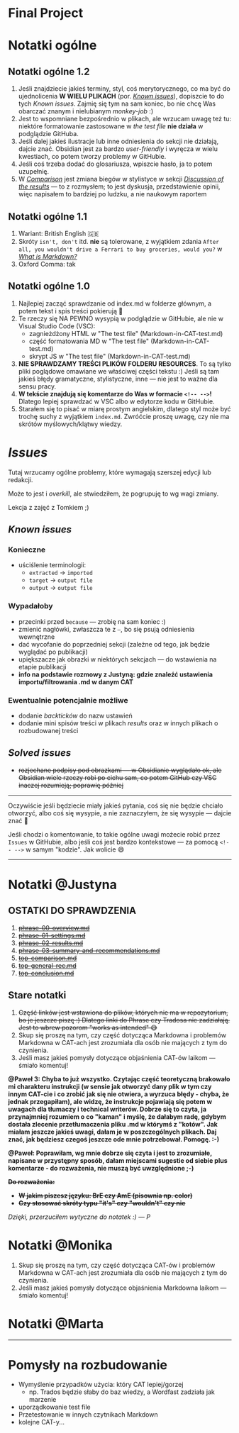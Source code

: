 Final Project
====

# Notatki ogólne

## Notatki ogólne 1.2

1. Jeśli znajdziecie jakieś terminy, styl, coś merytorycznego, co ma być do ujednolicenia **W WIELU PLIKACH** (por. [*Known issues*](#known-issues)), dopiszcie to do tych *Known issues*. Zajmię się tym na sam koniec, bo nie chcę Was obarczać znanym i nielubianym *monkey-job* :)
2. Jest to wspomniane bezpośrednio w plikach, ale wrzucam uwagę też tu: niektóre formatowanie zastosowane w *the test file* **nie działa** w podglądzie GitHuba.
3. Jeśli dalej jakieś ilustracje lub inne odniesienia do sekcji nie działają, dajcie znać. Obsidian jest za bardzo *user-friendly* i wyręcza w wielu kwestiach, co potem tworzy problemy w GitHubie.
4. Jeśli coś trzeba dodać do glosariusza, wpiszcie hasło, ja to potem uzupełnię.
5. W [*Comparison*](top-comparison.md) jest zmiana biegów w stylistyce w sekcji [*Discussion of the results*](top-comparison.md#Discussion-of-the-results) — to z rozmysłem; to jest dyskusja, przedstawienie opinii, więc napisałem to bardziej po ludzku, a nie naukowym raportem

## Notatki ogólne 1.1

1. Wariant: British English :uk:
2. Skróty `isn't, don't` itd. **nie** są tolerowane, z wyjątkiem zdania `After all, you wouldn't drive a Ferrari to buy groceries, would you?` w [*What is Markdown?*](ref-markdown.md)
3. Oxford Comma: tak

## Notatki ogólne 1.0

1. Najlepiej zacząć sprawdzanie od index.md w folderze głównym, a potem tekst i spis treści pokierują 🙂
2. Te rzeczy się NA PEWNO wysypią w podglądzie w GitHubie, ale nie w Visual Studio Code (VSC):
   - zagnieżdżony HTML w "The test file" (Markdown-in-CAT-test.md)
   - część formatowania MD w "The test file" (Markdown-in-CAT-test.md)
   - skrypt JS w "The test file" (Markdown-in-CAT-test.md)
3. **NIE SPRAWDZAMY TREŚCI PLIKÓW FOLDERU RESOURCES**. To są tylko pliki poglądowe omawiane we właściwej części tekstu :) Jeśli są tam jakieś błędy gramatyczne, stylistyczne, inne — nie jest to ważne dla sensu pracy.
4. **W tekście znajdują się komentarze do Was w formacie `<!-- -->`!** Dlatego lepiej sprawdzać w VSC albo w edytorze kodu w GitHubie.
5. Starałem się to pisać w miarę prostym angielskim, dlatego styl może być trochę suchy z wyjątkiem `index.md`. Zwróćcie proszę uwagę, czy nie ma skrótów myślowych/klątwy wiedzy.

# *Issues*

Tutaj wrzucamy ogólne problemy, które wymagają szerszej edycji lub redakcji.

Może to jest i *overkill*, ale stwiedziłem, że pogrupuję to wg wagi zmiany.

Lekcja z zajęć z Tomkiem ;)

## *Known issues*

### Konieczne

- uściślenie terminologii:
   - `extracted` -> `imported`
   - `target` -> `output file`
   - `output` -> `output file`

### Wypadałoby

- przecinki przed `because` — zrobię na sam koniec :)
- zmienić nagłówki, zwłaszcza te z `—`, bo się psują odniesienia wewnętrzne
- dać wycofanie do poprzedniej sekcji (zależne od tego, jak będzie wyglądać po publikacji)
- upiększacze jak obrazki w niektórych sekcjach — do wstawienia na etapie publikacji
- **info na podstawie rozmowy z Justyną: gdzie znaleźć ustawienia importu/filtrowania .md w danym CAT**

### Ewentualnie potencjalnie możliwe

- dodanie *backticków* do nazw ustawień
- dodanie mini spisów treści w plikach *results* oraz w innych plikach o rozbudowanej treści

## *Solved issues*

- ~~rozjechane podpisy pod obrazkami — w Obsidianie wyglądało ok, ale Obsidian wiele rzeczy robi po cichu sam, co potem GitHub czy VSC inaczej rozumieją; poprawię później~~

---

Oczywiście jeśli będziecie miały jakieś pytania, coś się nie będzie chciało otworzyć, albo coś się wysypie, a nie zaznaczyłem, że się wysypie — dajcie znać 🙂

Jeśli chodzi o komentowanie, to takie ogólne uwagi możecie robić przez `Issues` w GitHubie, albo jeśli coś jest bardzo kontekstowe — za pomocą `<!-- -->` w samym "kodzie". Jak wolicie 😄

---

# Notatki @Justyna

## **OSTATKI DO SPRAWDZENIA**

1. ~~[phrase-00-overview.md](phrase-00-overview.md)~~
2. ~~[phrase-01-settings.md](phrase-01-settings.md)~~
3. ~~[phrase-02-results.md](phrase-02-results.md)~~
4. ~~[phrase-03-summary-and-recommendations.md](phrase-03-summary-and-recommendations.md)~~
5. ~~[top-comparison.md](top-comparison.md)~~
6. ~~[top-general-rec.md](top-general-rec.md)~~
7. ~~[top-conclusion.md](top-conclusion.md)~~

## Stare notatki

1. ~~Część linków jest wstawiona do plików, których nie ma w repozytorium, bo je jeszcze piszę :) Dlatego linki do Phrase czy Tradosa nie zadziałają. Jest to wbrew pozorom "works as intended" 😅~~
2. Skup się proszę na tym, czy część dotycząca Markdowna i problemów Markdowna w CAT-ach jest zrozumiała dla osób nie mających z tym do czynienia.
3. Jeśli masz jakieś pomysły dotyczące objaśnienia CAT-ów laikom — śmiało komentuj!

**@Paweł 3: Chyba to już wszystko. Czytając część teoretyczną brakowało mi charakteru instrukcji (w sensie jak otworzyć dany plik w tym czy innym CAT-cie i co zrobić jak się nie otwiera, a wyrzuca błędy - chyba, że jednak przegapiłam), ale widzę, że instrukcje pojawiają się potem w uwagach dla tłumaczy i technical writerów. Dobrze się to czyta, ja przynajmniej rozumiem o co "kaman" i myślę, że dałabym radę, gdybym dostała zlecenie przetłumaczenia pliku .md w którymś z "kotów". Jak miałam jeszcze jakieś uwagi, dałam je w poszczególnych plikach. Daj znać, jak będziesz czegoś jeszcze ode mnie potrzebował. Pomogę. :-)**

**@Paweł: Poprawiłam, wg mnie dobrze się czyta i jest to zrozumiałe, napisane w przystępny sposób, dałam miejscami sugestie od siebie plus komentarze - do rozważenia, nie muszą być uwzględnione ;-)**

~~**Do rozważenia:**~~
- ~~**W jakim piszesz języku: BrE czy AmE (pisownia np. color)**~~
- ~~**Czy stosować skróty typu "it's" czy "wouldn't" czy nie**~~

*Dzięki, przerzuciłem wytyczne do notatek :) — P*

# Notatki @Monika

1. Skup się proszę na tym, czy część dotycząca CAT-ów i problemów Markdowna w CAT-ach jest zrozumiała dla osób nie mających z tym do czynienia.
2. Jeśli masz jakieś pomysły dotyczące objaśnienia Markdowna laikom — śmiało komentuj!

# Notatki @Marta

---

# Pomysły na rozbudowanie

<!-- To już bardziej notatnik dla mnie, by mieć to w jednym, głównym miejscu, a nie rozrzucone po 3 różnych miejscach ;) -->

- Wymyślenie przypadków użycia: który CAT lepiej/gorzej
   - np. Trados będzie słaby do baz wiedzy, a Wordfast zadziała jak marzenie
- uporządkowanie test file
- Przetestowanie w innych czytnikach Markdown
- kolejne CAT-y...
